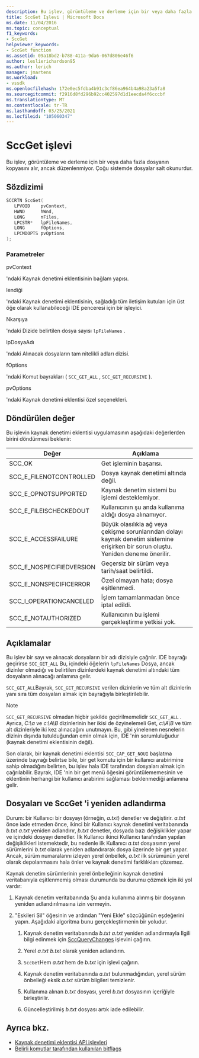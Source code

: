 ```yaml
---
description: Bu işlev, görüntüleme ve derleme için bir veya daha fazla dosyanın kopyasını alır, ancak düzenlenmiyor.
title: SccGet Işlevi | Microsoft Docs
ms.date: 11/04/2016
ms.topic: conceptual
f1_keywords:
- SccGet
helpviewer_keywords:
- SccGet function
ms.assetid: 09a18bd2-b788-411a-9da6-067d806e46f6
author: leslierichardson95
ms.author: lerich
manager: jmartens
ms.workload:
- vssdk
ms.openlocfilehash: 172e0ec5fdba4b91c3cf86ea964b4a98a23a5fa8
ms.sourcegitcommit: f2916d8fd296b92cc402597d1d1eecda4f6cccbf
ms.translationtype: MT
ms.contentlocale: tr-TR
ms.lasthandoff: 03/25/2021
ms.locfileid: "105060347"
---
```

# <a name="sccget-function"></a>SccGet işlevi
Bu işlev, görüntüleme ve derleme için bir veya daha fazla dosyanın kopyasını alır, ancak düzenlenmiyor. Çoğu sistemde dosyalar salt okunurdur.

## <a name="syntax"></a>Sözdizimi

```cpp
SCCRTN SccGet(
   LPVOID    pvContext,
   HWND      hWnd,
   LONG      nFiles,
   LPCSTR*   lpFileNames,
   LONG      fOptions,
   LPCMDOPTS pvOptions
);
```

### <a name="parameters"></a>Parametreler
 pvContext

'ndaki Kaynak denetimi eklentisinin bağlam yapısı.

 lendiği

'ndaki Kaynak denetimi eklentisinin, sağladığı tüm iletişim kutuları için üst öğe olarak kullanabileceği IDE penceresi için bir işleyici.

 Nkarşıya

'ndaki Dizide belirtilen dosya sayısı `lpFileNames` .

 lpDosyaAdı

'ndaki Alınacak dosyaların tam nitelikli adları dizisi.

 fOptions

'ndaki Komut bayrakları ( `SCC_GET_ALL` , `SCC_GET_RECURSIVE` ).

 pvOptions

'ndaki Kaynak denetimi eklentisi özel seçenekleri.

## <a name="return-value"></a>Döndürülen değer
 Bu işlevin kaynak denetimi eklentisi uygulamasının aşağıdaki değerlerden birini döndürmesi beklenir:

|Değer|Açıklama|
|-----------|-----------------|
|SCC_OK|Get işleminin başarısı.|
|SCC_E_FILENOTCONTROLLED|Dosya kaynak denetimi altında değil.|
|SCC_E_OPNOTSUPPORTED|Kaynak denetim sistemi bu işlemi desteklemiyor.|
|SCC_E_FILEISCHECKEDOUT|Kullanıcının şu anda kullanıma aldığı dosya alınamıyor.|
|SCC_E_ACCESSFAILURE|Büyük olasılıkla ağ veya çekişme sorunlarından dolayı kaynak denetim sistemine erişirken bir sorun oluştu. Yeniden deneme önerilir.|
|SCC_E_NOSPECIFIEDVERSION|Geçersiz bir sürüm veya tarih/saat belirtildi.|
|SCC_E_NONSPECIFICERROR|Özel olmayan hata; dosya eşitlenmedi.|
|SCC_I_OPERATIONCANCELED|İşlem tamamlanmadan önce iptal edildi.|
|SCC_E_NOTAUTHORIZED|Kullanıcının bu işlemi gerçekleştirme yetkisi yok.|

## <a name="remarks"></a>Açıklamalar
 Bu işlev bir sayı ve alınacak dosyaların bir adı dizisiyle çağrılır. IDE bayrağı geçirirse `SCC_GET_ALL` Bu, içindeki öğelerin `lpFileNames` Dosya, ancak dizinler olmadığı ve belirtilen dizinlerdeki kaynak denetimi altındaki tüm dosyaların alınacağı anlamına gelir.

 `SCC_GET_ALL`Bayrak, `SCC_GET_RECURSIVE` verilen dizinlerin ve tüm alt dizinlerin yanı sıra tüm dosyaları almak için bayrağıyla birleştirilebilir.

> [!NOTE]
> `SCC_GET_RECURSIVE` olmadan hiçbir şekilde geçirilmemelidir `SCC_GET_ALL` . Ayrıca, *C:\a* ve *c:\A\B* dizinlerinin her ikisi de özyinelemeli Get, *c:\A\B* ve tüm alt dizinleriyle iki kez alınacağını unutmayın. Bu, gibi yinelenen nesnelerin dizinin dışında tutulduğundan emin olmak için, IDE 'nin sorumluluğudur (kaynak denetimi eklentisinin değil).

 Son olarak, bir kaynak denetimi eklentisi `SCC_CAP_GET_NOUI` başlatma üzerinde bayrağı belirtse bile, bir get komutu için bir kullanıcı arabirimine sahip olmadığını belirten, bu işlev hala IDE tarafından dosyaları almak için çağrılabilir. Bayrak, IDE 'nin bir get menü öğesini görüntülememesinin ve eklentinin herhangi bir kullanıcı arabirimi sağlaması beklenmediği anlamına gelir.

## <a name="rename-files-and-sccget"></a>Dosyaları ve SccGet 'i yeniden adlandırma
 Durum: bir Kullanıcı bir dosyayı (örneğin, *a.txt*) denetler ve değiştirir. *a.txt* önce iade etmeden önce, ikinci bir Kullanıcı kaynak denetimi veritabanında *b.txt* *a.txt* yeniden adlandırır, *b.txt* denetler, dosyada bazı değişiklikler yapar ve içindeki dosyayı denetler. İlk Kullanıcı ikinci Kullanıcı tarafından yapılan değişiklikleri istemektedir, bu nedenle ilk Kullanıcı *a.txt* dosyasının yerel sürümlerini *b.txt* olarak yeniden adlandırarak dosya üzerinde bir get yapar. Ancak, sürüm numaralarını izleyen yerel önbellek, *a.txt* ilk sürümünün yerel olarak depolanmasını hala önler ve kaynak denetimi farklılıkları çözemez.

 Kaynak denetim sürümlerinin yerel önbelleğinin kaynak denetimi veritabanıyla eşitlenmemiş olması durumunda bu durumu çözmek için iki yol vardır:

1. Kaynak denetim veritabanında Şu anda kullanıma alınmış bir dosyanın yeniden adlandırılmasına izin vermeyin.

2. "Eskileri Sil" öğesinin ve ardından "Yeni Ekle" sözcüğünün eşdeğerini yapın. Aşağıdaki algoritma bunu gerçekleştirmenin bir yoludur.

    1. Kaynak denetim veritabanında *b.txt* *a.txt* yeniden adlandırmayla Ilgili bilgi edinmek için [SccQueryChanges](../extensibility/sccquerychanges-function.md) işlevini çağırın.

    2. Yerel *a.txt* *b.txt* olarak yeniden adlandırın.

    3. `SccGet`Hem *a.txt* hem de *b.txt* için işlevi çağırın.

    4. Kaynak denetim veritabanında *a.txt* bulunmadığından, yerel sürüm önbelleği eksik *a.txt* sürüm bilgileri temizlenir.

    5. Kullanıma alınan *b.txt* dosyası, yerel *b.txt* dosyasının içeriğiyle birleştirilir.

    6. Güncelleştirilmiş *b.txt* dosyası artık iade edilebilir.

## <a name="see-also"></a>Ayrıca bkz.
- [Kaynak denetimi eklentisi API işlevleri](../extensibility/source-control-plug-in-api-functions.md)
- [Belirli komutlar tarafından kullanılan bitflags](../extensibility/bitflags-used-by-specific-commands.md)
